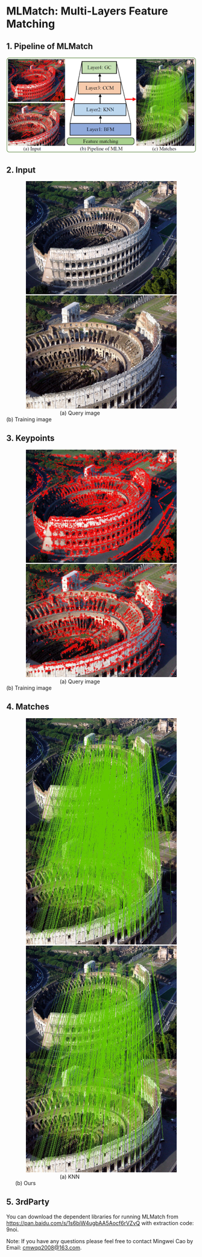 # MLMatch: Multi-Layers Feature Matching

## 1. Pipeline of MLMatch

<center>
    <img src=".\doc\Framework.PNG"/>
</center>

## 2. Input

<div align='center'>
    <img src=".\input\colosseum\img1.jpg" width="400"/><img src=".\input\colosseum\img2.jpg"width="400"/>
</div>
  &nbsp &nbsp &nbsp &nbsp &nbsp &nbsp  &nbsp &nbsp &nbsp &nbsp &nbsp &nbsp &nbsp &nbsp &nbsp &nbsp &nbsp &nbsp    (a) Query image   &nbsp &nbsp &nbsp &nbsp &nbsp &nbsp  &nbsp &nbsp &nbsp &nbsp &nbsp &nbsp &nbsp &nbsp &nbsp &nbsp &nbsp &nbsp  &nbsp &nbsp &nbsp &nbsp &nbsp &nbsp  &nbsp &nbsp &nbsp &nbsp &nbsp &nbsp     (b) Training image
  
## 3. Keypoints
<div align='center'>
    <img src=".\doc\LeftKeypoints.jpg" width="400"/><img src=".\doc\RightKeypoints.jpg"width="400"/>
</div>
  &nbsp &nbsp &nbsp &nbsp &nbsp &nbsp  &nbsp &nbsp &nbsp &nbsp &nbsp &nbsp &nbsp &nbsp &nbsp &nbsp &nbsp &nbsp  (a) Query image    &nbsp &nbsp &nbsp &nbsp &nbsp &nbsp  &nbsp &nbsp &nbsp &nbsp &nbsp &nbsp &nbsp &nbsp &nbsp &nbsp &nbsp &nbsp  &nbsp &nbsp &nbsp &nbsp &nbsp &nbsp  &nbsp &nbsp &nbsp &nbsp &nbsp &nbsp    (b) Training image

## 4. Matches
<div align='center'>
    <img src=".\doc\KNN_2089.jpg" width="400"/><img src=".\doc\MLMatch_942.jpg"width="400"/>
</div>
 &nbsp &nbsp &nbsp &nbsp &nbsp &nbsp  &nbsp &nbsp &nbsp &nbsp &nbsp &nbsp &nbsp &nbsp &nbsp &nbsp &nbsp &nbsp (a) KNN    &nbsp &nbsp &nbsp &nbsp &nbsp &nbsp  &nbsp &nbsp &nbsp &nbsp &nbsp &nbsp &nbsp &nbsp &nbsp &nbsp &nbsp &nbsp  &nbsp &nbsp &nbsp &nbsp &nbsp &nbsp  &nbsp &nbsp &nbsp &nbsp &nbsp &nbsp &nbsp &nbsp &nbsp &nbsp &nbsp &nbsp  &nbsp &nbsp &nbsp &nbsp &nbsp &nbsp   (b) Ours

## 5. 3rdParty

You can download the dependent libraries for running MLMatch from https://pan.baidu.com/s/1s6bjW4ugbAA5Aocf6rVZvQ with extraction code: 9noi.

Note: If you have any questions please feel free to contact Mingwei Cao by Email: [cmwqq2008@163.com](mailto:cmwqq2008@163.com).
